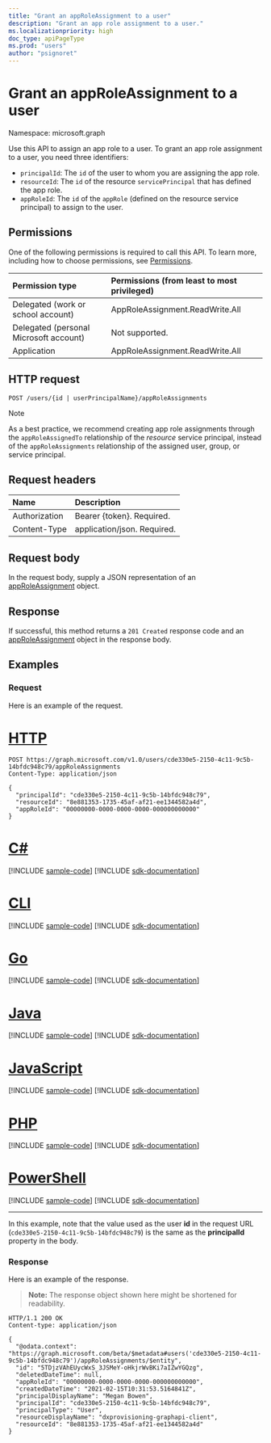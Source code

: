 ```yaml
---
title: "Grant an appRoleAssignment to a user"
description: "Grant an app role assignment to a user."
ms.localizationpriority: high
doc_type: apiPageType
ms.prod: "users"
author: "psignoret"
---
```


# Grant an appRoleAssignment to a user

Namespace: microsoft.graph

Use this API to assign an app role to a user. To grant an app role assignment to a user, you need three identifiers:

- `principalId`: The `id` of the user to whom you are assigning the app role.
- `resourceId`: The `id` of the resource `servicePrincipal` that has defined the app role.
- `appRoleId`: The `id` of the `appRole` (defined on the resource service principal) to assign to the user.

## Permissions

One of the following permissions is required to call this API. To learn more, including how to choose permissions, see [Permissions](/graph/permissions-reference).

|Permission type      | Permissions (from least to most privileged)              |
|:--------------------|:---------------------------------------------------------|
|Delegated (work or school account) | AppRoleAssignment.ReadWrite.All    |
|Delegated (personal Microsoft account) | Not supported.    |
|Application | AppRoleAssignment.ReadWrite.All |

## HTTP request

<!-- { "blockType": "ignored" } -->
```http
POST /users/{id | userPrincipalName}/appRoleAssignments
```

> [!NOTE]
> As a best practice, we recommend creating app role assignments through the `appRoleAssignedTo` relationship of the _resource_ service principal, instead of the `appRoleAssignments` relationship of the assigned user, group, or service principal.

## Request headers

| Name       | Description|
|:-----------|:----------|
| Authorization | Bearer {token}. Required.  |
| Content-Type | application/json. Required. |

## Request body

In the request body, supply a JSON representation of an [appRoleAssignment](../resources/approleassignment.md) object.

## Response

If successful, this method returns a `201 Created` response code and an [appRoleAssignment](../resources/approleassignment.md) object in the response body.

## Examples

### Request

Here is an example of the request.


# [HTTP](#tab/http)
<!-- {
  "blockType": "request",
  "name": "user_create_approleassignment"
}-->

```http
POST https://graph.microsoft.com/v1.0/users/cde330e5-2150-4c11-9c5b-14bfdc948c79/appRoleAssignments
Content-Type: application/json

{
  "principalId": "cde330e5-2150-4c11-9c5b-14bfdc948c79",
  "resourceId": "8e881353-1735-45af-af21-ee1344582a4d",
  "appRoleId": "00000000-0000-0000-0000-000000000000"
}
```

# [C#](#tab/csharp)
[!INCLUDE [sample-code](../includes/snippets/csharp/user-create-approleassignment-csharp-snippets.md)]
[!INCLUDE [sdk-documentation](../includes/snippets/snippets-sdk-documentation-link.md)]

# [CLI](#tab/cli)
[!INCLUDE [sample-code](../includes/snippets/cli/user-create-approleassignment-cli-snippets.md)]
[!INCLUDE [sdk-documentation](../includes/snippets/snippets-sdk-documentation-link.md)]

# [Go](#tab/go)
[!INCLUDE [sample-code](../includes/snippets/go/user-create-approleassignment-go-snippets.md)]
[!INCLUDE [sdk-documentation](../includes/snippets/snippets-sdk-documentation-link.md)]

# [Java](#tab/java)
[!INCLUDE [sample-code](../includes/snippets/java/user-create-approleassignment-java-snippets.md)]
[!INCLUDE [sdk-documentation](../includes/snippets/snippets-sdk-documentation-link.md)]

# [JavaScript](#tab/javascript)
[!INCLUDE [sample-code](../includes/snippets/javascript/user-create-approleassignment-javascript-snippets.md)]
[!INCLUDE [sdk-documentation](../includes/snippets/snippets-sdk-documentation-link.md)]

# [PHP](#tab/php)
[!INCLUDE [sample-code](../includes/snippets/php/user-create-approleassignment-php-snippets.md)]
[!INCLUDE [sdk-documentation](../includes/snippets/snippets-sdk-documentation-link.md)]

# [PowerShell](#tab/powershell)
[!INCLUDE [sample-code](../includes/snippets/powershell/user-create-approleassignment-powershell-snippets.md)]
[!INCLUDE [sdk-documentation](../includes/snippets/snippets-sdk-documentation-link.md)]

---

In this example, note that the value used as the user **id** in the request URL (`cde330e5-2150-4c11-9c5b-14bfdc948c79`) is the same as the **principalId** property in the body.

### Response

Here is an example of the response. 

> **Note:** The response object shown here might be shortened for readability.

<!-- {
  "blockType": "response",
  "truncated": true,
  "@odata.type": "microsoft.graph.appRoleAssignment"
} -->

```http
HTTP/1.1 200 OK
Content-type: application/json

{
  "@odata.context": "https://graph.microsoft.com/beta/$metadata#users('cde330e5-2150-4c11-9c5b-14bfdc948c79')/appRoleAssignments/$entity",
  "id": "5TDjzVAhEUycWxS_3JSMeY-oHkjrWvBKi7aIZwYGQzg",
  "deletedDateTime": null,
  "appRoleId": "00000000-0000-0000-0000-000000000000",
  "createdDateTime": "2021-02-15T10:31:53.5164841Z",
  "principalDisplayName": "Megan Bowen",
  "principalId": "cde330e5-2150-4c11-9c5b-14bfdc948c79",
  "principalType": "User",
  "resourceDisplayName": "dxprovisioning-graphapi-client",
  "resourceId": "8e881353-1735-45af-af21-ee1344582a4d"
}
```

<!-- uuid: 8fcb5dbc-d5aa-4681-8e31-b001d5168d79
2015-10-25 14:57:30 UTC -->
<!--
{
  "type": "#page.annotation",
  "description": "Create appRoleAssignment",
  "keywords": "",
  "section": "documentation",
  "tocPath": "",
  "suppressions": [
  ]
}
-->


